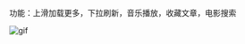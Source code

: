 
功能：上滑加载更多，下拉刷新，音乐播放，收藏文章，电影搜索



![gif](https://github.com/Kongzq/Mini-Program-demo/blob/master/GIF.gif)
